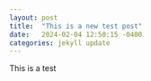 ```yaml
---
layout: post
title:  "This is a new test post"
date:   2024-02-04 12:50:15 -0400
categories: jekyll update
---
```


This is a test